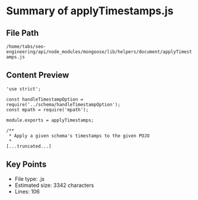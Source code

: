 # Summary of applyTimestamps.js
  
## File Path
`/home/tabs/seo-engineering/api/node_modules/mongoose/lib/helpers/document/applyTimestamps.js`

## Content Preview
```
'use strict';

const handleTimestampOption = require('../schema/handleTimestampOption');
const mpath = require('mpath');

module.exports = applyTimestamps;

/**
 * Apply a given schema's timestamps to the given POJO
 *
[...truncated...]
```

## Key Points
- File type: .js
- Estimated size: 3342 characters
- Lines: 106

